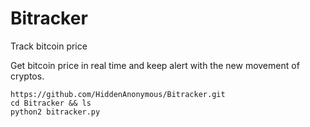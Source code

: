 # Bitracker
Track bitcoin price

Get bitcoin price in real time
and keep alert with the new movement
of cryptos.

```
https://github.com/HiddenAnonymous/Bitracker.git
cd Bitracker && ls
python2 bitracker.py
```
